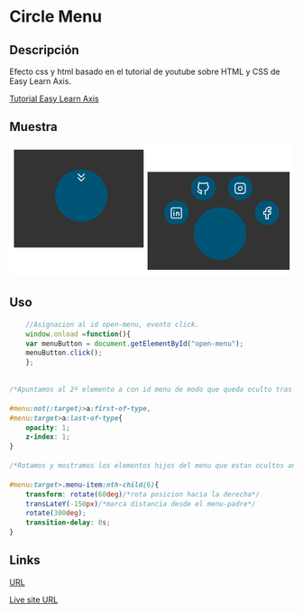 # Circle Menu

## Descripción

Efecto css y html basado en el tutorial de youtube sobre HTML y CSS de Easy Learn Axis.

[Tutorial Easy Learn Axis](https://www.youtube.com/watch?v=R7e9QguUPrQ)

## Muestra

![](./img/muestra.png)


## Uso

```js
    //Asignacion al id open-menu, evento click.
    window.onload =function(){ 
    var menuButton = document.getElementById("open-menu");
    menuButton.click();
    }; 
```
```css

/*Apuntamos al 2º elemento a con id menu de modo que queda oculto tras el primero con z-index*/

#menu:not(:target)>a:first-of-type,
#menu:target>a:last-of-type{
    opacity: 1;
    z-index: 1;
}

/*Rotamos y mostramos los elementos hijos del menu que estan ocultos antes de ejecutar el evento click*/

#menu:target>.menu-item:nth-child(6){
    transform: rotate(60deg)/*rota posicion hacia la derecha*/
    transLateY(-150px)/*marca distancia desde el menu-padre*/
    rotate(300deg);
    transition-delay: 0s;
}
```

## Links

[URL](https://github.com/AIPONCEP/CircleMenu.git)

[Live site URL](https://aiponcep.github.io/CircleMenu/#menu)